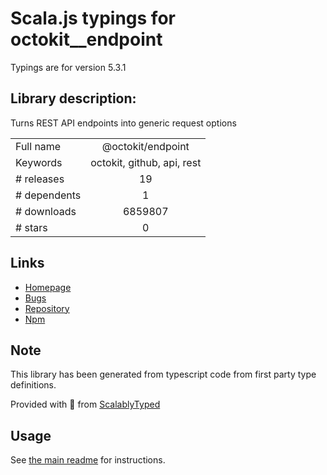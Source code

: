 
# Scala.js typings for octokit__endpoint

Typings are for version 5.3.1

## Library description:
Turns REST API endpoints into generic request options

|                    |                 |
| ------------------ | :-------------: |
| Full name          | @octokit/endpoint |
| Keywords           | octokit, github, api, rest |
| # releases         | 19 |
| # dependents       | 1 |
| # downloads        | 6859807 |
| # stars            | 0 |

## Links
- [Homepage](https://github.com/octokit/endpoint.js#readme)
- [Bugs](https://github.com/octokit/endpoint.js/issues)
- [Repository](https://github.com/octokit/endpoint.js)
- [Npm](https://www.npmjs.com/package/%40octokit%2Fendpoint)
    


## Note
This library has been generated from typescript code from first party type definitions.

Provided with :purple_heart: from [ScalablyTyped](https://github.com/oyvindberg/ScalablyTyped)

## Usage
See [the main readme](../../readme.md) for instructions.


